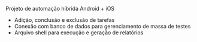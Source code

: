Projeto de automação híbrida Android + iOS

- Adição, conclusão e exclusão de tarefas
- Conexão com banco de dados para gerenciamento de massa de testes
- Arquivo shell para execução e geração de relatórios 
